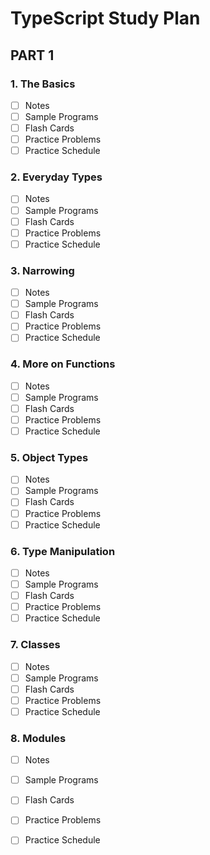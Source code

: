 # TypeScript Study Plan

## PART 1

### 1. The Basics

- [ ] Notes
- [ ] Sample Programs
- [ ] Flash Cards
- [ ] Practice Problems
- [ ] Practice Schedule

### 2. Everyday Types

- [ ] Notes
- [ ] Sample Programs
- [ ] Flash Cards
- [ ] Practice Problems
- [ ] Practice Schedule

### 3. Narrowing

- [ ] Notes
- [ ] Sample Programs
- [ ] Flash Cards
- [ ] Practice Problems
- [ ] Practice Schedule

### 4. More on Functions

- [ ] Notes
- [ ] Sample Programs
- [ ] Flash Cards
- [ ] Practice Problems
- [ ] Practice Schedule

### 5. Object Types

- [ ] Notes
- [ ] Sample Programs
- [ ] Flash Cards
- [ ] Practice Problems
- [ ] Practice Schedule

### 6. Type Manipulation

- [ ] Notes
- [ ] Sample Programs
- [ ] Flash Cards
- [ ] Practice Problems
- [ ] Practice Schedule

### 7. Classes

- [ ] Notes
- [ ] Sample Programs
- [ ] Flash Cards
- [ ] Practice Problems
- [ ] Practice Schedule

### 8. Modules

- [ ] Notes
- [ ] Sample Programs
- [ ] Flash Cards
- [ ] Practice Problems
- [ ] Practice Schedule

